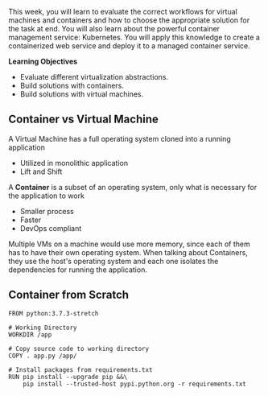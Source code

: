 This week, you will learn to evaluate the correct workflows for virtual machines and containers and how to choose the appropriate solution for the task at end. You will also learn about the powerful container management service: Kubernetes. You will apply this knowledge to create a containerized web service and deploy it to a managed container service.

**Learning Objectives**
- Evaluate different virtualization abstractions.
- Build solutions with containers.
- Build solutions with virtual machines.

## Container vs Virtual Machine

A Virtual Machine has a full operating system cloned into a running application
  - Utilized in monolithic application
  - Lift and Shift

A **Container** is a subset of an operating system, only what is necessary for the application to work
  - Smaller process
  - Faster
  - DevOps compliant

Multiple VMs on a machine would use more memory, since each of them has to have their own operating system. When talking
about Containers, they use the host's operating system and each one isolates the dependencies for running the application.

## Container from Scratch

```
FROM python:3.7.3-stretch

# Working Directory
WORKDIR /app

# Copy source code to working directory
COPY . app.py /app/

# Install packages from requirements.txt
RUN pip install --upgrade pip &&\
    pip install --trusted-host pypi.python.org -r requirements.txt
```

